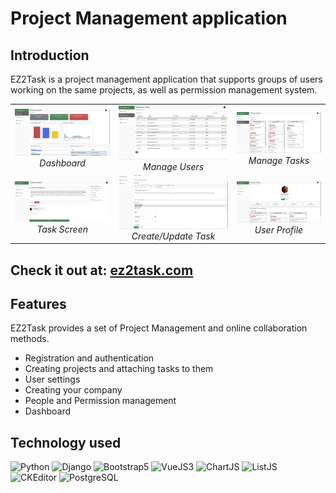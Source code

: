 # Project Management application

## Introduction

EZ2Task is a project management application that supports groups of users working on the same projects, as well as permission management system.

<table>
  <tr>
    <td align="center">
      <a href="https://github.com/igorsimb/ez2task/blob/master/staticfiles/github_assets/ez2task_screen1.png?raw=true" target="_blank" title="Dashboard">
        <img src="https://github.com/igorsimb/ez2task/blob/master/staticfiles/github_assets/ez2task_screen1.png?raw=true" alt="Dashboard">
      </a>
      <br />
      <em>Dashboard</em>
    </td>
    <td  align ="center">
      <a href="https://github.com/igorsimb/ez2task/blob/master/staticfiles/github_assets/ez2task_screen2.png?raw=true" target="_blank" title="Manage Users">
        <img src="https://github.com/igorsimb/ez2task/blob/master/staticfiles/github_assets/ez2task_screen2.png?raw=true" alt="Manage Users">
      </a>
      <br />
      <em>Manage Users</em>
    </td>
    <td align="center">
    <a href="https://github.com/igorsimb/ez2task/blob/master/staticfiles/github_assets/ez2task_screen3.png?raw=true" target="_blank" title="Manage Tasks">
      <img src="https://github.com/igorsimb/ez2task/blob/master/staticfiles/github_assets/ez2task_screen3.png?raw=true" alt="Manage Tasks">
    </a>
      <br />
      <em>Manage Tasks</em>
    </td>
  </tr>
  <tr>
    <td align="center">
    <a href="https://github.com/igorsimb/ez2task/blob/master/staticfiles/github_assets/ez2task_screen5.png?raw=true" target="_blank" title="Task Screen">
        <img src="https://github.com/igorsimb/ez2task/blob/master/staticfiles/github_assets/ez2task_screen5.png?raw=true" alt="Task Screen">
      </a>
      <br />
      <em>Task Screen</em>
    </td>
    <td align="center">
      <a href="https://github.com/igorsimb/ez2task/blob/master/staticfiles/github_assets/ez2task_screen7.png?raw=true" target="_blank" title="Create/Update Task">
        <img src="https://github.com/igorsimb/ez2task/blob/master/staticfiles/github_assets/ez2task_screen7.png?raw=true" alt="Create/Update Task">
      </a>
      <br />
      <em>Create/Update Task</em>
    </td>
    <td align="center">
      <a href="https://github.com/igorsimb/ez2task/blob/master/staticfiles/github_assets/ez2task_screen4.png?raw=true" target="_blank" title="User Profile">
        <img src="https://github.com/igorsimb/ez2task/blob/master/staticfiles/github_assets/ez2task_screen4.png?raw=true" alt="User Profile">
      </a>
      <br />
      <em>User Profile</em>
    </td>
  </tr>
</table>

## Check it out at: [ez2task.com](https://ez2task.com/)

## Features
EZ2Task provides a set of Project Management and online collaboration methods.
  * Registration and authentication
  * Creating projects and attaching tasks to them
  * User settings
  * Creating your company
  * People and Permission management
  * Dashboard

## Technology used
![Python](https://img.shields.io/badge/PYTHON-2b5b84?style=for-the-badge&logo=python&logoColor=f8d945)
![Django](https://img.shields.io/badge/Django-004524?style=for-the-badge&logo=django&logoColor=white)
![Bootstrap5](https://img.shields.io/badge/Bootstrap5-7952B3?style=for-the-badge&logo=bootstrap&logoColor=white)
![VueJS3](https://img.shields.io/badge/Vue.JS-FBD502?style=for-the-badge&logo=Vue.js&logoColor=#4FC08D)
![ChartJS](https://img.shields.io/badge/Chart.js-FBD502?style=for-the-badge&logo=Chart.js&logoColor=#4FC08D)
![ListJS](https://img.shields.io/badge/list.js-FBD502?style=for-the-badge&logo=javascript&logoColor=black)
![CKEditor](https://img.shields.io/badge/Ckeditor-0287D0?style=for-the-badge&logo=CKEditor4&logoColor=white)
![PostgreSQL](https://img.shields.io/badge/postgresql-F5F5F5?style=for-the-badge&logo=postgresql&logoColor=black)
